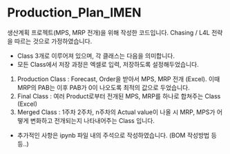 # Production_Plan_IMEN
생산계획 프로젝트(MPS, MRP 전개)을 위해 작성한 코드입니다.
Chasing / L4L 전략을 따르는 것으로 가정하였습니다.


- Class 3개로 이루어져 있으며, 각 클래스는 다음을 의미합니다.
- 모든 Class에서 저장 과정은 엑셀로 입력, 저장하도록 설정해두었습니다.


1) Production Class : Forecast, Order을 받아서 MPS, MRP 전개 (Excel). 이때 MRP의 PAB는 이후 PAB가 0이 나오도록 최적의 값으로 두었습니다.
2) Final Class : 여러 Product로부터 전개된 MPS, MRP를 하나로 합쳐주는 Class (Excel)
3) Merged Class : 1주차 2주차, n주차의 Actual value이 나올 시 MRP, MPS가 어떻게 변화하고 전개되는지 나타내어주는 Class 입니다.

- 추가적인 사항은 ipynb 파일 내의 주석으로 작성하였습니다. (BOM 작성방법 등등..)

